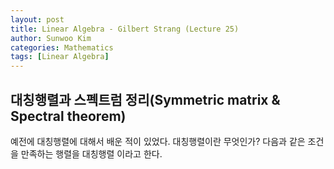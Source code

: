 ```yaml
---
layout: post
title: Linear Algebra - Gilbert Strang (Lecture 25)
author: Sunwoo Kim
categories: Mathematics
tags: [Linear Algebra]
---
```


## 대칭행렬과 스펙트럼 정리(Symmetric matrix & Spectral theorem)
예전에 대칭행렬에 대해서 배운 적이 있었다. 대칭행렬이란 무엇인가? 다음과 같은 조건을 만족하는 행렬을 
대칭행렬 이라고 한다.
